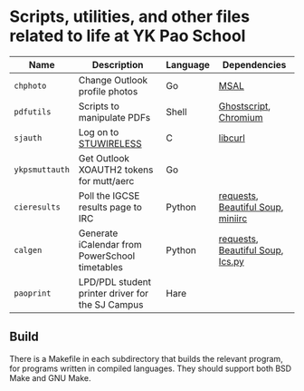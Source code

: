 # Scripts, utilities, and other files related to life at YK Pao School

| Name           | Description                                            | Language | Dependencies                                                                                                                                                          |
| -------------- | ------------------------------------------------------ | -------- | ---------------------------------------                                                                                                                               |
| `chphoto`      | Change Outlook profile photos                          | Go       | [MSAL](https://github.com/AzureAD/microsoft-authentication-library-for-go)                                                                                            |
| `pdfutils`     | Scripts to manipulate PDFs                             | Shell    | [Ghostscript](https://www.ghostscript.com), [Chromium](https://www.chromium.org)                                                                                      |
| `sjauth`       | Log on to [STUWIRELESS](https://ykps.runxiyu.org/wifi) | C        | [libcurl](https://curl.se/libcurl/)                                                                                                                                   |
| `ykpsmuttauth` | Get Outlook XOAUTH2 tokens for mutt/aerc               | Go       |                                                                                                                                                                       |
| `cieresults`   | Poll the IGCSE results page to IRC                     | Python   | [requests](http://docs.python-requests.org/), [Beautiful Soup](https://www.crummy.com/software/BeautifulSoup/bs4/), [miniirc](https://github.com/luk3yx/miniirc)      |
| `calgen`       | Generate iCalendar from PowerSchool timetables         | Python   | [requests](http://docs.python-requests.org/), [Beautiful Soup](https://www.crummy.com/software/BeautifulSoup/bs4/), [Ics.py](https://icspy.readthedocs.io/en/stable/) |
| `paoprint`     | LPD/PDL student printer driver for the SJ Campus       | Hare     |                                                                                                                                                                       |

## Build

There is a Makefile in each subdirectory that builds the relevant program, for
programs written in compiled languages. They should support both BSD Make and
GNU Make.
